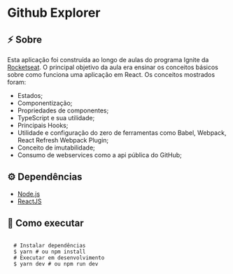 # Github Explorer

## :zap: Sobre
Esta aplicação foi construída ao longo de aulas do programa Ignite da [Rocketseat](https://rocketseat.com.br/). O principal objetivo da aula era ensinar os conceitos básicos sobre como funciona uma aplicação em React. Os conceitos mostrados foram:
* Estados;
* Componentização;
* Propriedades de componentes;
* TypeScript e sua utilidade;
* Principais Hooks;
* Utilidade e configuração do zero de ferramentas como Babel, Webpack, React Refresh Webpack Plugin;
* Conceito de imutabilidade;
* Consumo de webservices como a api pública do GitHub;

## :gear: Dependências
-  [Node.js](https://nodejs.org/en/)
-  [ReactJS](https://reactjs.org/)

## :rocket: Como executar

<pre><code>
  # Instalar dependências
  $ yarn # ou npm install
  # Executar em desenvolvimento
  $ yarn dev # ou npm run dev
</code></pre>

